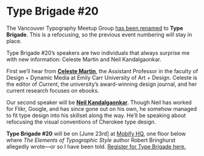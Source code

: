 # Type Brigade #20

The Vancouver Typography Meetup Group [has been renamed](introducing-type-brigade) to __Type Brigade__. This is a refocusing, so the previous event numbering will stay in place.

Type Brigade #20’s speakers are two individuals that always surprise me with new information: Celeste Martin and Neil Kandalgaonkar.

First we’ll hear from __[Celeste Martin](#)__, the Assistant Professor in the faculty of Design + Dynamic Media at Emily Carr University of Art + Design. Celeste is the editor of _Current_, the university’s award-winning design journal, and her current research focuses on ebooks.

Our second speaker will be __[Neil Kandalgaonkar](https://twitter.com/flipzagging)__. Though Neil has worked for Flikr, Google, and has since gone out on his own, he somehow managed to fit type design into his skillset along the way. He’ll be speaking about refocusing the visual conventions of Cherokee type design.

__Type Brigade #20__ will be on [June 23rd] at [Mobify HQ](#), one floor below where _The Elements of Typographic Style_ author Robert Bringhurst allegedly wrote—or so I have been told. [Register for Type Brigade here.](#)
